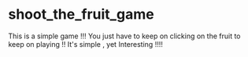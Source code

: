# shoot_the_fruit_game
This is a simple game !!!
You just have to keep on clicking on the fruit to keep on playing !!
It's simple , yet Interesting !!!!
